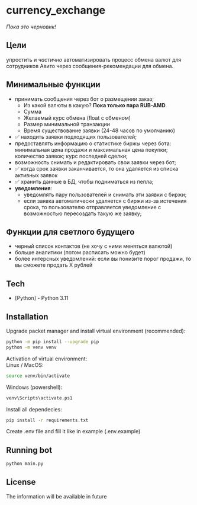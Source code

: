 # currency_exchange
*Пока это черновик!*

## Цели
упростить и _частично_ автоматизировать процесс обмена валют для сотрудников Авито через сообщения-рекомендации для обмена.

## Минимальные функции
- принимать сообщения через бот о размещении заказ;
    - Из какой валюты в какую? **Пока только пара RUB-AMD**.
    - Сумма
    - Желаемый курс обмена (float с обменом)
    - Размер минимальной транзакции
    - Время существование заявки (24-48 часов по умолчанию)
- ✅ находить заявки подходящих пользователей;
- предоставлять информацию о статистике биржы через бота: минимальная цена продажи и максимальная цена покупки; количество заявок; курс последней сделки;
- возможность снимать и редактировать свои заявки через бот;
- ✅ когда срок заявки заканчивается, то она удаляется из списка активных заявок
- ✅ хранить данные в БД, чтобы подниматься из пепла;
- **уведомления**:
    - уведомлять пару пользователей и снимать эти заявки с биржи;
    - если заявка автоматически удаляется с биржи из-за истечения срока, то пользователю отправляется уведомление с возможностью пересоздать такую же заявку;

## Функции для светлого будущего
- черный список контактов (не хочу с ними меняться валютой)
- больше аналитики (потом расписать можно будет)
- более интерсных уведомлений: если вы понизите порог продажи, то вы сможете продать X рублей

## Tech
- [Python] - Python 3.11

## Installation

Upgrade packet manager and install virtual environment (recommended):  
```sh
python -m pip install --upgrade pip
python -m venv venv

```  
Activation of virtual environment:  
Linux / MacOS:
```sh
source venv/bin/activate
```  
Windows (powershell):  
```sh
venv\Scripts\activate.ps1
```  
Install all dependecies:  
```sh
pip install -r requirements.txt
```  
  
Create .env file and fill it like in example (.env.example)

## Running bot
```sh
python main.py
```  

## License

The information will be available in future